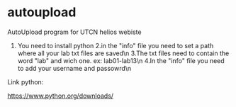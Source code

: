 # autoupload
AutoUpload program for UTCN helios webiste

1. You need to install python 
2.in the "info" file you need to set a path where all your lab txt files are saved\n
3.The txt files need to contain the word "lab" and wich one. ex: lab01-lab13\n
4.In the "info" file you need to add your username and passowrd\n


Link python:

https://www.python.org/downloads/
